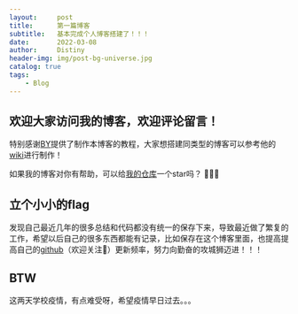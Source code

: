 ```yaml
---
layout:     post
title:      第一篇博客
subtitle:   基本完成个人博客搭建了！！！
date:       2022-03-08
author:     Distiny
header-img: img/post-bg-universe.jpg
catalog: true
tags:
    - Blog
---
```



## 欢迎大家访问我的博客，欢迎评论留言！

特别感谢[BY](https://github.com/qiubaiying)提供了制作本博客的教程，大家想搭建同类型的博客可以参考他的[wiki](https://github.com/qiubaiying/qiubaiying.github.io/wiki/%E5%8D%9A%E5%AE%A2%E6%90%AD%E5%BB%BA%E8%AF%A6%E7%BB%86%E6%95%99%E7%A8%8B)进行制作！

如果我的博客对你有帮助，可以给[我的仓库](https://github.com/distiny-cool/distiny-cool.github.io)一个star吗？ 🤩🤩🤩



## 立个小小的flag

发现自己最近几年的很多总结和代码都没有统一的保存下来，导致最近做了繁复的工作，希望以后自己的很多东西都能有记录，比如保存在这个博客里面，也提高提高自己的[github](https://github.com/distiny-cool)（欢迎关注🤩）更新频率，努力向勤奋的攻城狮迈进！！！



## BTW

这两天学校疫情，有点难受呀，希望疫情早日过去。。。



